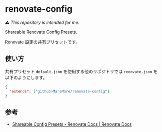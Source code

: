 # renovate-config
_⚠️ This repository is intended for me._

Shareable Renovate Config Presets.

Renovate 設定の共有プリセットです。

## 使い方
共有プリセット `default.json` を使用する他のリポジトリでは `renovate.json` を以下のようにします。
```json
{
  "extends": ["github>MareMare/renovate-config"]
}
```

## 参考
* [Shareable Config Presets \- Renovate Docs \| Renovate Docs](https://docs.renovatebot.com/config-presets/#github-hosted-presets)
